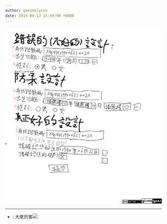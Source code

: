 ```yaml
---
author: geezmolycos
date: 2019-09-13 15:59:00 +0800
---
```


![](/assets/images/qq-zone/2019-09-13-design.png)

---

-  : 大佬厉害![](https://qzonestyle.gtimg.cn/qzone/em/e252.gif)
